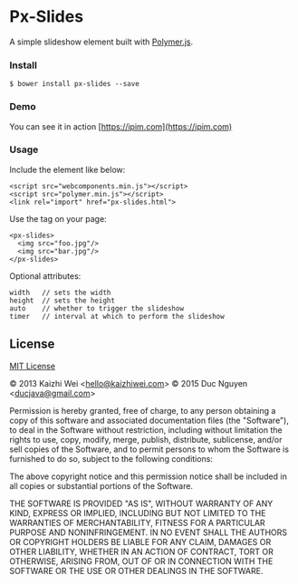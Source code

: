 # Px-Slides

A simple slideshow element built with [Polymer.js](http://www.polymer-project.org/).

### Install

`
$ bower install px-slides --save
`

### Demo

You can see it in action [https://ipim.com](https://ipim.com)

### Usage

Include the element like below:

	<script src="webcomponents.min.js"></script>
	<script src="polymer.min.js"></script>
    <link rel="import" href="px-slides.html">

Use the tag on your page:
	
	<px-slides>
      <img src="foo.jpg"/>
      <img src="bar.jpg"/>
    </px-slides>
    
Optional attributes:
	
	width   // sets the width
	height  // sets the height
	auto    // whether to trigger the slideshow
	timer   // interval at which to perform the slideshow
	


License
-------

[MIT License](http://www.opensource.org/licenses/mit-license.php)

&copy; 2013 Kaizhi Wei &lt;hello@kaizhiwei.com&gt;
&copy; 2015 Duc Nguyen &lt;ducjava@gmail.com&gt;

Permission is hereby granted, free of charge, to any person obtaining a copy of this software and associated documentation files (the "Software"), to deal in the Software without restriction, including without limitation the rights to use, copy, modify, merge, publish, distribute, sublicense, and/or sell copies of the Software, and to permit persons to whom the Software is furnished to do so, subject to the following conditions:

The above copyright notice and this permission notice shall be included in all copies or substantial portions of the Software.

THE SOFTWARE IS PROVIDED "AS IS", WITHOUT WARRANTY OF ANY KIND, EXPRESS OR IMPLIED, INCLUDING BUT NOT LIMITED TO THE WARRANTIES OF MERCHANTABILITY, FITNESS FOR A PARTICULAR PURPOSE AND NONINFRINGEMENT. IN NO EVENT SHALL THE AUTHORS OR COPYRIGHT HOLDERS BE LIABLE FOR ANY CLAIM, DAMAGES OR OTHER LIABILITY, WHETHER IN AN ACTION OF CONTRACT, TORT OR OTHERWISE, ARISING FROM, OUT OF OR IN CONNECTION WITH THE SOFTWARE OR THE USE OR OTHER DEALINGS IN THE SOFTWARE.
